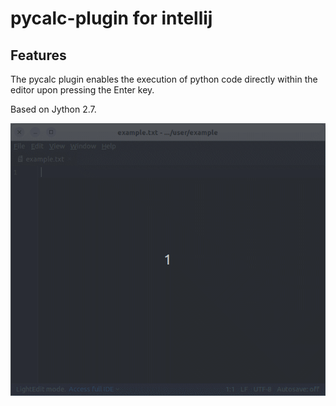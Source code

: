 # pycalc-plugin for intellij

## Features

The pycalc plugin enables the execution of python code directly within the editor upon pressing the Enter key.

Based on Jython 2.7.

![screenshot](https://github.com/pycalc-plugin/screencast/blob/master/intellij.gif?raw=true)
